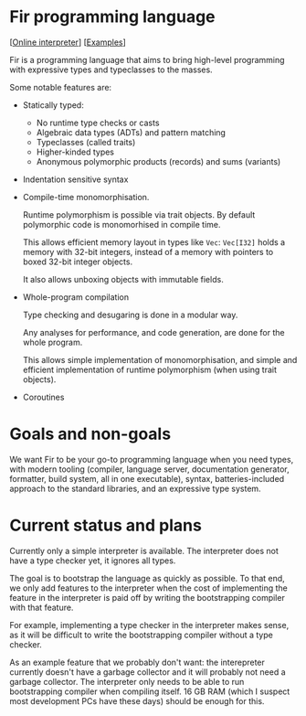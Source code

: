 # Fir programming language

\[[Online interpreter]\]
\[[Examples]\]

[Online interpreter]: https://fir-lang.github.io
[Examples]: https://github.com/fir-lang/fir/tree/main/examples

Fir is a programming language that aims to bring high-level programming with
expressive types and typeclasses to the masses.

Some notable features are:

- Statically typed:
  - No runtime type checks or casts
  - Algebraic data types (ADTs) and pattern matching
  - Typeclasses (called traits)
  - Higher-kinded types
  - Anonymous polymorphic products (records) and sums (variants)

- Indentation sensitive syntax

- Compile-time monomorphisation.

  Runtime polymorphism is possible via trait objects. By default polymorphic
  code is monomorhised in compile time.

  This allows efficient memory layout in types like `Vec`: `Vec[I32]` holds a
  memory with 32-bit integers, instead of a memory with pointers to boxed
  32-bit integer objects.

  It also allows unboxing objects with immutable fields.

- Whole-program compilation

  Type checking and desugaring is done in a modular way.

  Any analyses for performance, and code generation, are done for the whole
  program.

  This allows simple implementation of monomorphisation, and simple and
  efficient implementation of runtime polymorphism (when using trait objects).

- Coroutines

# Goals and non-goals

We want Fir to be your go-to programming language when you need types, with
modern tooling (compiler, language server, documentation generator, formatter,
build system, all in one executable), syntax, batteries-included approach to
the standard libraries, and an expressive type system.

# Current status and plans

Currently only a simple interpreter is available. The interpreter does not have
a type checker yet, it ignores all types.

The goal is to bootstrap the language as quickly as possible. To that end, we
only add features to the interpreter when the cost of implementing the feature
in the interpreter is paid off by writing the bootstrapping compiler with that
feature.

For example, implementing a type checker in the interpreter makes sense, as it
will be difficult to write the bootstrapping compiler without a type checker.

As an example feature that we probably don't want: the interepreter currently
doesn't have a garbage collector and it will probably not need a garbage
collector. The interpreter only needs to be able to run bootstrapping compiler
when compiling itself. 16 GB RAM (which I suspect most development PCs have
these days) should be enough for this.
